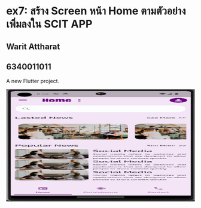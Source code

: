# ex7: สร้าง Screen หน้า Home ตามตัวอย่าง เพิ่มลงใน SCIT APP
## Warit Attharat
## 6340011011
A new Flutter project.


<img src="homeex.png" width="550" height="300">
